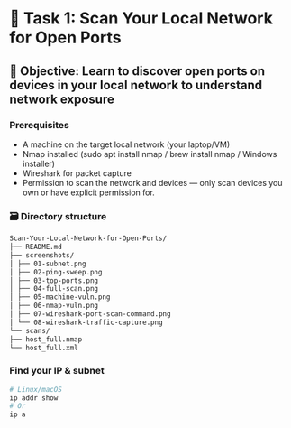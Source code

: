 # 📡 Task 1: Scan Your Local Network for Open Ports
## 🎯 Objective: Learn to discover open ports on devices in your local network to understand network exposure

### Prerequisites

- A machine on the target local network (your laptop/VM)
- Nmap installed (sudo apt install nmap / brew install nmap / Windows installer)
- Wireshark for packet capture
- Permission to scan the network and devices — only scan devices you own or have explicit permission for.

### 🗃️ Directory structure
```bash
Scan-Your-Local-Network-for-Open-Ports/
├── README.md
├── screenshots/
│ ├── 01-subnet.png
│ ├── 02-ping-sweep.png
│ ├── 03-top-ports.png
│ ├── 04-full-scan.png
│ ├── 05-machine-vuln.png
│ ├── 06-nmap-vuln.png
│ ├── 07-wireshark-port-scan-command.png
│ └── 08-wireshark-traffic-capture.png
└── scans/
├── host_full.nmap
└── host_full.xml
```

### Find your IP & subnet
```bash
# Linux/macOS
ip addr show
# Or
ip a
```




